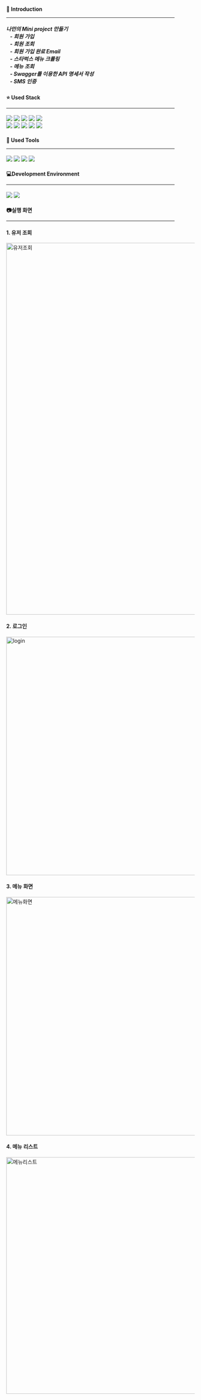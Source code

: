 <h4> 📢 Introduction <hr width=450/></h4>
  <h5>
    나만의 Mini project 만들기<br>
      &nbsp;&nbsp;&nbsp;- 회원 가입<br>
      &nbsp;&nbsp;&nbsp;- 회원 조회<br>
      &nbsp;&nbsp;&nbsp;- 회원 가입 완료 Email<br>
      &nbsp;&nbsp;&nbsp;- 스타벅스 메뉴 크롤링<br>
      &nbsp;&nbsp;&nbsp;- 메뉴 조회<br>
      &nbsp;&nbsp;&nbsp;- Swagger를 이용한 API 명세서 작성<br>
      &nbsp;&nbsp;&nbsp;- SMS 인증<br>
  </h5>
  <h4> ⭐ Used Stack <hr width=450/> </h4>
  <div>
    <img src="https://img.shields.io/badge/Javascript-F7DF1E?style=flat&logo=javascript&logoColor=black">
    <img src="https://img.shields.io/badge/Node.js-339933?style=flat&logo=nodedotjs&logoColor=white">
    <img src="https://img.shields.io/badge/Nodemon-76D04B?style=flat&logo=nodemon&logoColor=black">
    <img src="https://img.shields.io/badge/Express-000000?style=flat&logo=express&logoColor=white">
    <img src="https://img.shields.io/badge/Swagger-85EA2D?style=flat&logo=swagger&logoColor=black">
    <br>
    <img src="https://img.shields.io/badge/MongoDB-47A248?style=flat&logo=mongodb&logoColor=white">
    <img src="https://img.shields.io/badge/Mongoose-880000?style=flat&logo=mongoose&logoColor=white">
    <img src="https://img.shields.io/badge/HTML-E34F26?style=flat&logo=html5&logoColor=white">
    <img src="https://img.shields.io/badge/CSS-1572B6?style=flat&logo=css3&logoColor=white">
    <img src="https://img.shields.io/badge/.ENV-ECD53F?style=flat&logo=dotenv&logoColor=black">  
  </div>
  <h4> 📘 Used Tools <hr width=450/> </h4>
  <div>
    <img src="https://img.shields.io/badge/Visual Studio Code-007ACC?style=flat&logo=visualstudiocode&logoColor=white">
    <img src="https://img.shields.io/badge/Postman-FF6C37?style=flat&logo=postman&logoColor=white">
    <img src="https://img.shields.io/badge/Github-181717?style=flat&logo=github&logoColor=white">
    <img src="https://img.shields.io/badge/MongoDB Comapss-47A248?style=flat&logo=mongodbcomapss&logoColor=white">
  </div>
  <h4> 💻Development Environment <hr width=450/> </h4>
  <div>
    <img src="https://img.shields.io/badge/MacOS-000000?style=flat&logo=macos&logoColor=white">
    <img src="https://img.shields.io/badge/Apple-000000?style=flat&logo=apple&logoColor=white">
  </div>
<h4> 📷실행 화면 <hr width=450/></h4>
<h4> 1. 유저 조회 </h4>
<img width="993" alt="유저조회" src="https://github.com/hs06146/mini-project/assets/23402775/d2441ca5-fdf3-488e-ba6f-3a5a7b050e4d">
<h4> 2. 로그인 </h4>
<img width="637" alt="login" src="https://github.com/hs06146/mini-project/assets/23402775/a660c683-0624-4005-b625-b5db11fbc346">
<h4> 3. 메뉴 화면</h4>
<img width="637" alt="메뉴화면" src="https://github.com/hs06146/mini-project/assets/23402775/3b6616aa-fca1-4cd9-bb62-24bdf459921d">
<h4> 4. 메뉴 리스트</h4>
<img width="632" alt="메뉴리스트" src="https://github.com/hs06146/mini-project/assets/23402775/8523e231-c450-4332-8be8-53955272e9d6">

